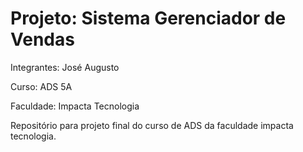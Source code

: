 # Projeto: Sistema Gerenciador de Vendas

Integrantes: José Augusto

Curso: ADS 5A

Faculdade: Impacta Tecnologia


Repositório para projeto final do curso de ADS da faculdade impacta tecnologia.
